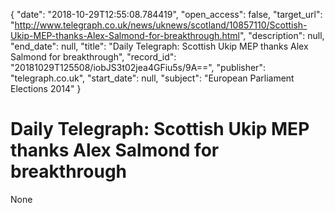 {
  "date": "2018-10-29T12:55:08.784419", 
  "open_access": false, 
  "target_url": "http://www.telegraph.co.uk/news/uknews/scotland/10857110/Scottish-Ukip-MEP-thanks-Alex-Salmond-for-breakthrough.html", 
  "description": null, 
  "end_date": null, 
  "title": "Daily Telegraph: Scottish Ukip MEP thanks Alex Salmond for breakthrough", 
  "record_id": "20181029T125508/iobJS3t02jea4GFiu5s/9A==", 
  "publisher": "telegraph.co.uk", 
  "start_date": null, 
  "subject": "European Parliament Elections 2014"
}

# Daily Telegraph: Scottish Ukip MEP thanks Alex Salmond for breakthrough

None